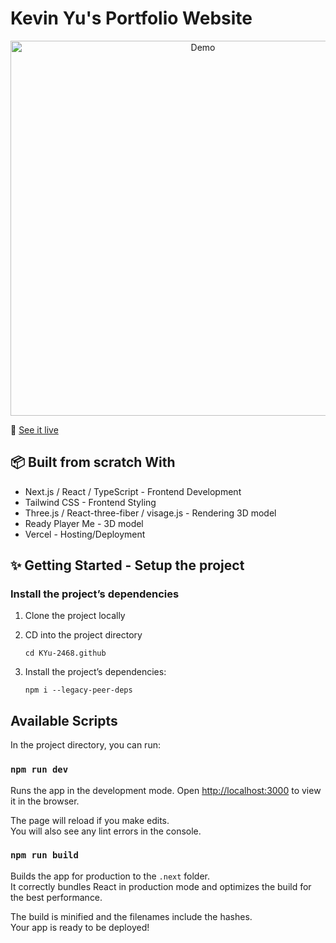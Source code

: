 # Kevin Yu's Portfolio Website

<p align="center">
  <a href="https://kevin-yu.vercel.app/">
    <img alt="Demo" width="600" src="./src/assets/img/portfolio.gif">
  </a>
</p>

🚀 [See it live](https://kevin-yu.vercel.app/)

## 📦 Built from scratch With

- Next.js / React / TypeScript - Frontend Development
- Tailwind CSS - Frontend Styling
- Three.js / React-three-fiber / visage.js - Rendering 3D model
- Ready Player Me - 3D model
- Vercel - Hosting/Deployment

## ✨ Getting Started - Setup the project

### Install the project’s dependencies

1.  Clone the project locally
2.  CD into the project directory

        cd KYu-2468.github

3.  Install the project’s dependencies:

        npm i --legacy-peer-deps

## Available Scripts

In the project directory, you can run:

### `npm run dev`

Runs the app in the development mode.
Open [http://localhost:3000](http://localhost:3000) to view it in the browser.

The page will reload if you make edits.\
You will also see any lint errors in the console.

### `npm run build`

Builds the app for production to the `.next` folder.\
It correctly bundles React in production mode and optimizes the build for the best performance.

The build is minified and the filenames include the hashes.\
Your app is ready to be deployed!
